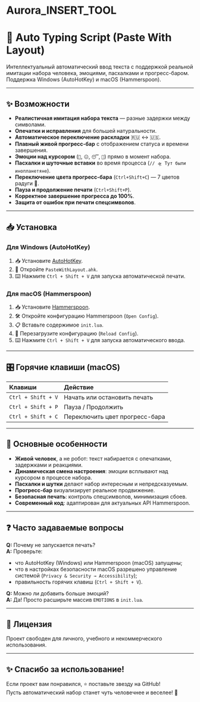 # Aurora_INSERT_TOOL
# 🚀 Auto Typing Script (Paste With Layout)

Интеллектуальный автоматический ввод текста с поддержкой реальной имитации набора человека, эмоциями, пасхалками и прогресс-баром.  
Поддержка Windows (AutoHotKey) и macOS (Hammerspoon).

---

## ✨ Возможности

- **Реалистичная имитация набора текста** — разные задержки между символами.
- **Опечатки и исправления** для большей натуральности.
- **Автоматическое переключение раскладки** 🇷🇺 ↔ 🇺🇸.
- **Плавный живой прогресс-бар** с отображением статуса и времени завершения.
- **Эмоции над курсором** (`🤔`, `😐`, `😴`, `🤯`) прямо в момент набора.
- **Пасхалки и шуточные вставки** во время процесса (`// 🛸 Тут были инопланетяне`).
- **Переключение цвета прогресс-бара** (`Ctrl+Shift+C`) — 7 цветов радуги 🌈.
- **Пауза и продолжение печати** (`Ctrl+Shift+P`).
- **Корректное завершение прогресса до 100%**.
- **Защита от ошибок при печати спецсимволов**.

---

## 📥 Установка

### Для Windows (AutoHotKey)

1. 📥 Установите [AutoHotKey](https://www.autohotkey.com/).
2. 📂 Откройте `PasteWithLayout.ahk`.
3. ⌨️ Нажмите `Ctrl + Shift + V` для запуска автоматической печати.

### Для macOS (Hammerspoon)

1. 📥 Установите [Hammerspoon](https://www.hammerspoon.org/).
2. 🛠️ Откройте конфигурацию Hammerspoon (`Open Config`).
3. 📋 Вставьте содержимое `init.lua`.
4. 🔄 Перезагрузите конфигурацию (`Reload Config`).
5. ⌨️ Нажмите `Ctrl + Shift + V` для запуска автоматического ввода.

---

## 🎛️ Горячие клавиши (macOS)

| Клавиши                | Действие                           |
|:------------------------|:-----------------------------------|
| `Ctrl + Shift + V`       | Начать или остановить печать       |
| `Ctrl + Shift + P`       | Пауза / Продолжить                 |
| `Ctrl + Shift + C`       | Переключить цвет прогресс-бара     |

---

## 🎯 Основные особенности

- **Живой человек**, а не робот: текст набирается с опечатками, задержками и реакциями.
- **Динамическая смена настроения**: эмоции всплывают над курсором в процессе набора.
- **Пасхалки и шутки** делают набор интересным и непредсказуемым.
- **Прогресс-бар** визуализирует реальное продвижение.
- **Безопасная печать**: контроль спецсимволов, минимизация сбоев.
- **Современный код**: адаптирован для актуальных API Hammerspoon.

---

## ❓ Часто задаваемые вопросы

**Q:** Почему не запускается печать?  
**A:** Проверьте:
- что AutoHotKey (Windows) или Hammerspoon (macOS) запущены;
- что в настройках безопасности macOS разрешено управление системой (`Privacy & Security → Accessibility`);
- правильность горячих клавиш (`Ctrl + Shift + V`).

**Q:** Можно ли добавить больше эмоций?  
**A:** Да! Просто расширьте массив `EMOTIONS` в `init.lua`.

---

## 📜 Лицензия

Проект свободен для личного, учебного и некоммерческого использования.

---

## ✨ Спасибо за использование!

Если проект вам понравился, ⭐️ поставьте звезду на GitHub!  
Пусть автоматический набор станет чуть человечнее и веселее! 🚀


